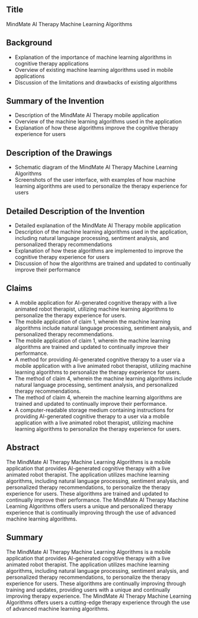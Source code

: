 ## Title

MindMate AI Therapy Machine Learning Algorithms

## Background

- Explanation of the importance of machine learning algorithms in cognitive therapy applications
- Overview of existing machine learning algorithms used in mobile applications
- Discussion of the limitations and drawbacks of existing algorithms

## Summary of the Invention

- Description of the MindMate AI Therapy mobile application
- Overview of the machine learning algorithms used in the application
- Explanation of how these algorithms improve the cognitive therapy experience for users

## Description of the Drawings

- Schematic diagram of the MindMate AI Therapy Machine Learning Algorithms
- Screenshots of the user interface, with examples of how machine learning algorithms are used to personalize the therapy experience for users

## Detailed Description of the Invention

- Detailed explanation of the MindMate AI Therapy mobile application
- Description of the machine learning algorithms used in the application, including natural language processing, sentiment analysis, and personalized therapy recommendations
- Explanation of how these algorithms are implemented to improve the cognitive therapy experience for users
- Discussion of how the algorithms are trained and updated to continually improve their performance

## Claims

- A mobile application for AI-generated cognitive therapy with a live animated robot therapist, utilizing machine learning algorithms to personalize the therapy experience for users.
- The mobile application of claim 1, wherein the machine learning algorithms include natural language processing, sentiment analysis, and personalized therapy recommendations.
- The mobile application of claim 1, wherein the machine learning algorithms are trained and updated to continually improve their performance.
- A method for providing AI-generated cognitive therapy to a user via a mobile application with a live animated robot therapist, utilizing machine learning algorithms to personalize the therapy experience for users.
- The method of claim 4, wherein the machine learning algorithms include natural language processing, sentiment analysis, and personalized therapy recommendations.
- The method of claim 4, wherein the machine learning algorithms are trained and updated to continually improve their performance.
- A computer-readable storage medium containing instructions for providing AI-generated cognitive therapy to a user via a mobile application with a live animated robot therapist, utilizing machine learning algorithms to personalize the therapy experience for users.

## Abstract

The MindMate AI Therapy Machine Learning Algorithms is a mobile application that provides AI-generated cognitive therapy with a live animated robot therapist. The application utilizes machine learning algorithms, including natural language processing, sentiment analysis, and personalized therapy recommendations, to personalize the therapy experience for users. These algorithms are trained and updated to continually improve their performance. The MindMate AI Therapy Machine Learning Algorithms offers users a unique and personalized therapy experience that is continually improving through the use of advanced machine learning algorithms.

## Summary

The MindMate AI Therapy Machine Learning Algorithms is a mobile application that provides AI-generated cognitive therapy with a live animated robot therapist. The application utilizes machine learning algorithms, including natural language processing, sentiment analysis, and personalized therapy recommendations, to personalize the therapy experience for users. These algorithms are continually improving through training and updates, providing users with a unique and continually improving therapy experience. The MindMate AI Therapy Machine Learning Algorithms offers users a cutting-edge therapy experience through the use of advanced machine learning algorithms.
